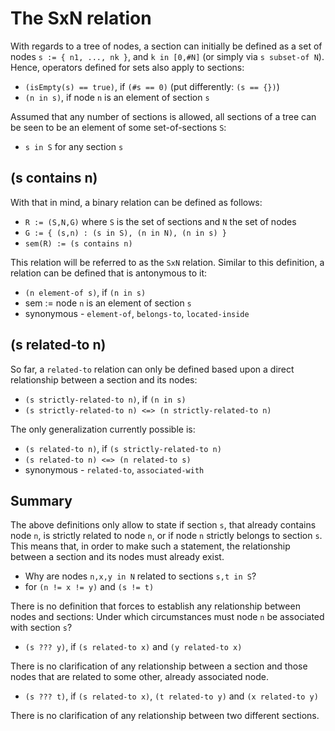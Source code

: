 
<!-- ======================================================================= -->
# The SxN relation

With regards to a tree of nodes, a section can initially be defined as a set of
nodes `s := { n1, ..., nk }`, and `k in [0,#N]` (or simply via `s subset-of N`).
Hence, operators defined for sets also apply to sections:

* `(isEmpty(s) == true)`, if `(#s == 0)` (put differently: `(s == {})`)
* `(n in s)`, if node `n` is an element of section `s`

Assumed that any number of sections is allowed, all sections of a tree can be
seen to be an element of some set-of-sections `S`:

* `s in S` for any section `s`

<!-- ======================================================================= -->
## (s contains n)

With that in mind, a binary relation can be defined as follows:

* `R := (S,N,G)` where `S` is the set of sections and `N` the set of nodes
* `G := { (s,n) : (s in S), (n in N), (n in s) }`
* `sem(R) := (s contains n)`

This relation will be referred to as the `SxN` relation. Similar to this
definition, a relation can be defined that is antonymous to it:

* `(n element-of s)`, if `(n in s)`
* sem := node `n` is an element of section `s`
* synonymous - `element-of`, `belongs-to`, `located-inside`

<!-- ======================================================================= -->
## (s related-to n)

So far, a `related-to` relation can only be defined based upon a direct
relationship between a section and its nodes:

* `(s strictly-related-to n)`, if `(n in s)`
* `(s strictly-related-to n) <=> (n strictly-related-to n)`

The only generalization currently possible is:

* `(s related-to n)`, if `(s strictly-related-to n)`
* `(s related-to n) <=> (n related-to s)`
* synonymous - `related-to`, `associated-with`

<!-- ======================================================================= -->
## Summary

The above definitions only allow to state if section `s`, that already contains
node `n`, is strictly related to node `n`, or if node `n` strictly belongs to
section `s`. This means that, in order to make such a statement, the
relationship between a section and its nodes must already exist.

* Why are nodes `n,x,y in N` related to sections `s,t in S`?
* for `(n != x != y)` and `(s != t)`

There is no definition that forces to establish any relationship between
nodes and sections: Under which circumstances must node `n` be associated
with section `s`?

* `(s ??? y)`, if `(s related-to x)` and `(y related-to x)`

There is no clarification of any relationship between a section
and those nodes that are related to some other, already associated node.

* `(s ??? t)`, if `(s related-to x)`, `(t related-to y)` and `(x related-to y)`

There is no clarification of any relationship between two different sections.
